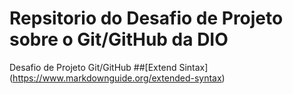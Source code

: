 #  Repsitorio do  Desafio de Projeto sobre o Git/GitHub da DIO
Desafio de Projeto Git/GitHub
##[Extend Sintax] (https://www.markdownguide.org/extended-syntax)
